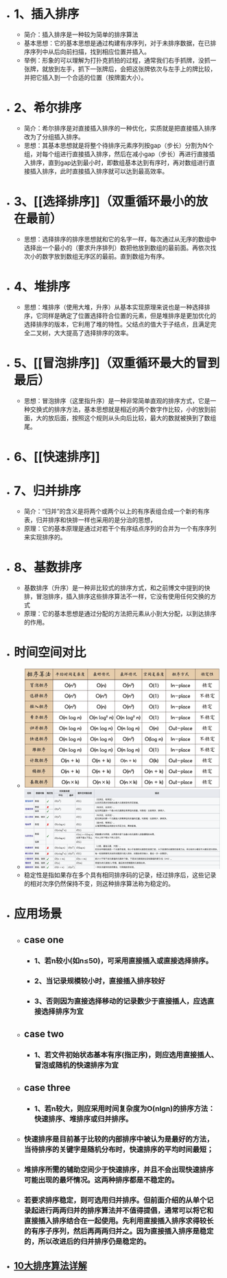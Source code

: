 - # 1、插入排序
	- 简介：插入排序是一种较为简单的排序算法
	- 基本思想：它的基本思想是通过构建有序序列，对于未排序数据，在已排序序列中从后向前扫描，找到相应位置并插入。
	- 举例：形象的可以理解为打扑克抓拍的过程，通常我们右手抓牌，没抓一张牌，就放到左手，抓下一张牌后，会把这张牌依次与左手上的牌比较，并把它插入到一个合适的位置（按牌面大小）。
- # 2、希尔排序
	- 简介：希尔排序是对直接插入排序的一种优化，实质就是把直接插入排序改为了分组插入排序。
	- 思想：其基本思想就是将整个待排序元素序列按gap（步长）分割为N个组，对每个组进行直接插入排序，然后在减小gap（步长）再进行直接插入排序，直到gap达到最小时，即数组基本达到有序时，再对数组进行直接插入排序，此时直接插入排序就可以达到最高效率。
- # 3、[[选择排序]]（双重循环最小的放在最前）
	- 思想：选择排序的排序思想就和它的名字一样，每次通过从无序的数组中选择出一个最小的（要求升序排列）数把他放到数组的最前面。再依次找次小的数字放到数组无序区的最前。直到数组为有序。
- # 4、堆排序
	- 思想：堆排序（使用大堆，升序）从基本实现原理来说也是一种选择排序，它同样是确定了位置选择符合位置的元素，但是堆排序是更加优化的选择排序的版本，它利用了堆的特性。父结点的值大于子结点，且满足完全二叉树，大大提高了选择排序的效率。
- # 5、[[冒泡排序]]（双重循环最大的冒到最后）
	- 思想：冒泡排序（这里指升序）是一种非常简单直观的排序方式，它是一种交换式的排序方法，基本思想就是相近的两个数字作比较，小的放到前面，大的放后面，按照这个规则从头向后比较，最大的数就被换到了数组尾。
- # 6、[[快速排序]]
- # 7、归并排序
	- 简介：“归并”的含义是将两个或两个以上的有序表组合成一个新的有序表，归并排序和快排一样也采用的是分治的思想，
	- 原理：它的基本原理是通过对若干个有序结点序列的合并为一个有序序列来实现排序的。
- # 8、基数排序
	- 基数排序（升序）是一种非比较式的排序方式，和之前博文中提到的快排，冒泡排序，插入排序这些排序算法不一样，它没有使用任何交换的方式
	- 原理：它的基本思想是通过分配的方法把元素从小到大分配，以到达排序的作用。
- # 时间空间对比
	- ![算法复杂度.png](../assets/算法复杂度_1686711992318_0.png)
	- ![稳定性.png](../assets/稳定性_1686712080200_0.png)
	- 稳定性是指如果存在多个具有相同排序码的记录，经过排序后，这些记录的相对次序仍然保持不变，则这种排序算法称为稳定的。
- # 应用场景
	- ## case one
		- ### 1、若n较小(如n≤50)，可采用直接插入或直接选择排序。
		- ### 2、当记录规模较小时，直接插入排序较好
		- ### 3、否则因为直接选择移动的记录数少于直接插人，应选直接选择排序为宜
	- ## case two
		- ### 1、若文件初始状态基本有序(指正序)，则应选用直接插人、冒泡或随机的快速排序为宜
	- ## case three
		- ### 1、若n较大，则应采用时间复杂度为O(nlgn)的排序方法：快速排序、堆排序或归并排序。
	- ### 快速排序是目前基于比较的内部排序中被认为是最好的方法，当待排序的关键字是随机分布时，快速排序的平均时间最短；
	- ### 堆排序所需的辅助空间少于快速排序，并且不会出现快速排序可能出现的最坏情况。这两种排序都是不稳定的。
	- ### 若要求排序稳定，则可选用归并排序。但前面介绍的从单个记录起进行两两归并的排序算法并不值得提倡，通常可以将它和直接插入排序结合在一起使用。先利用直接插入排序求得较长的有序子序列，然后再两两归并之。因为直接插入排序是稳定 的，所以改进后的归并排序仍是稳定的。
- ## [10大排序算法详解](https://www.runoob.com/w3cnote/bubble-sort.html)